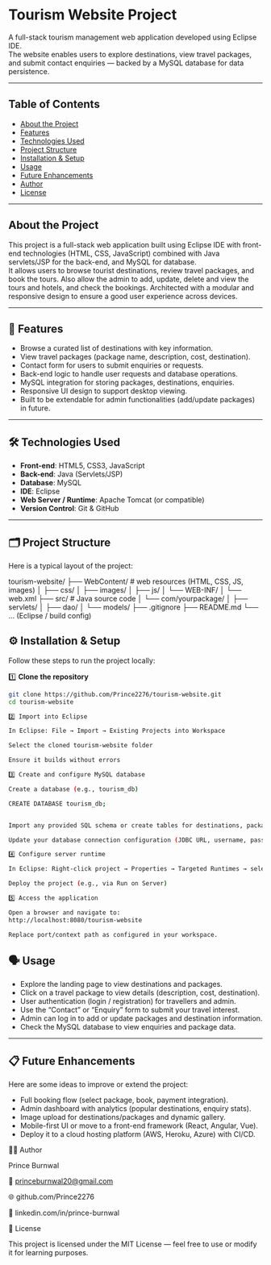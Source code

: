 # Tourism Website Project

A full-stack tourism management web application developed using Eclipse IDE.  
The website enables users to explore destinations, view travel packages, and submit contact enquiries — backed by a MySQL database for data persistence.

---

## Table of Contents

- [About the Project](#about-the-project)  
- [Features](#features)  
- [Technologies Used](#technologies-used)  
- [Project Structure](#project-structure)  
- [Installation & Setup](#installation--setup)  
- [Usage](#usage)  
- [Future Enhancements](#future-enhancements)  
- [Author](#author)  
- [License](#license)

---

## About the Project  
This project is a full-stack web application built using Eclipse IDE with front-end technologies (HTML, CSS, JavaScript) combined with Java servlets/JSP for the back-end, and MySQL for database.  
It allows users to browse tourist destinations, review travel packages, and book the tours. 
Also allow the admin to add, update, delete and view the tours and hotels, and check the bookings. 
Architected with a modular and responsive design to ensure a good user experience across devices.

---

## 🚀 Features
- Browse a curated list of destinations with key information.  
- View travel packages (package name, description, cost, destination).  
- Contact form for users to submit enquiries or requests.  
- Back-end logic to handle user requests and database operations.  
- MySQL integration for storing packages, destinations, enquiries.  
- Responsive UI design to support desktop viewing.  
- Built to be extendable for admin functionalities (add/update packages) in future.

---

## 🛠️ Technologies Used  
- **Front-end**: HTML5, CSS3, JavaScript  
- **Back-end**: Java (Servlets/JSP)  
- **Database**: MySQL  
- **IDE**: Eclipse  
- **Web Server / Runtime**: Apache Tomcat (or compatible)  
- **Version Control**: Git & GitHub

---

## 🗂️ Project Structure  
Here is a typical layout of the project:

tourism-website/
├── WebContent/ # web resources (HTML, CSS, JS, images)
│ ├── css/
│ ├── images/
│ ├── js/
│ └── WEB-INF/
│ └── web.xml
├── src/ # Java source code
│ └── com/yourpackage/
│ ├── servlets/
│ ├── dao/
│ └── models/
├── .gitignore
├── README.md
└── … (Eclipse / build config)

## ⚙️ Installation & Setup  

Follow these steps to run the project locally:

1️⃣ **Clone the repository**  
   ```bash
   git clone https://github.com/Prince2276/tourism-website.git
   cd tourism-website

2️⃣ Import into Eclipse

In Eclipse: File → Import → Existing Projects into Workspace

Select the cloned tourism-website folder

Ensure it builds without errors

3️⃣ Create and configure MySQL database

Create a database (e.g., tourism_db)

CREATE DATABASE tourism_db;


Import any provided SQL schema or create tables for destinations, packages, enquiries, etc.

Update your database connection configuration (JDBC URL, username, password) in your DAO/config file.

4️⃣ Configure server runtime

In Eclipse: Right-click project → Properties → Targeted Runtimes → select your installed Apache Tomcat server

Deploy the project (e.g., via Run on Server)

5️⃣ Access the application

Open a browser and navigate to:
http://localhost:8080/tourism-website

Replace port/context path as configured in your workspace.

```

## 🗣️ Usage

* Explore the landing page to view destinations and packages.
* Click on a travel package to view details (description, cost, destination).
* User authentication (login / registration) for travellers and admin.
* Use the “Contact” or “Enquiry” form to submit your travel interest.
* Admin can log in to add or update packages and destination information.
* Check the MySQL database to view enquiries and package data.

---

## 📋 Future Enhancements

Here are some ideas to improve or extend the project:

* Full booking flow (select package, book, payment integration).
* Admin dashboard with analytics (popular destinations, enquiry stats).
* Image upload for destinations/packages and dynamic gallery.
* Mobile-first UI or move to a front-end framework (React, Angular, Vue).
* Deploy it to a cloud hosting platform (AWS, Heroku, Azure) with CI/CD.

👨‍💻 Author

Prince Burnwal


📧 princeburnwal20@gmail.com

🌐 github.com/Prince2276

💼 linkedin.com/in/prince-burnwal

🪪 License

This project is licensed under the MIT License — feel free to use or modify it for learning purposes.
